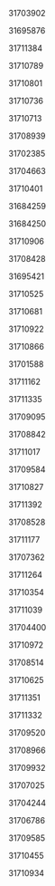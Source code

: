 31703902

31695876

31711384

31710789

31710801

31710736

31710713

31708939

31702385

31704663

31710401

31684259

31684250

31710906

31708428

31695421

31710525

31710681

31710922

31710866

31701588

31711162

31711335

31709095

31708842

31711017

31709584

31710827

31711392

31708528

31711177

31707362

31711264

31710354

31711039

31704400

31710972

31708514

31710625

31711351

31711332

31709520

31708966

31709932

31707025

31704244

31706786

31709585

31710455

31710934


